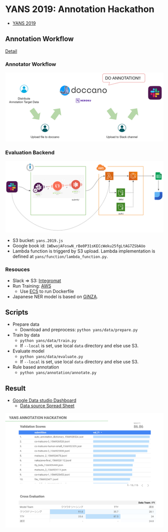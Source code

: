 # YANS 2019: Annotation Hackathon

* [YANS 2019](http://yans.anlp.jp/entry/yans2019)

## Annotation Workflow

[Detail](https://docs.google.com/presentation/d/1x-hiXatyyRXEfnjiZU3S4zLdzCYT9XMNzq5wjtbxU58/edit#slide=id.p)

### Annotator Workflow

![annotator workflow](./images/annotation_workflow.png)

### Evaluation Backend

![annotator workflow](./images/backend_workflow.png)

* S3 bucket: `yans.2019.js`
* Google book id: `1WDwojAFoswN_rBe0P31sKECcWeku25fgLtAG7ZSbAUo`
* Lambda function is triggerd by S3 upload. Lambda implementation is defined at `yans/function/lambda_function.py`.

### Resouces

* Slack => S3: [Integromat](https://www.integromat.com)
* Run Training: [AWS](https://console.aws.amazon.com/console)
  * Use [ECS](https://aws.amazon.com/jp/ecs/features/) to run Dockerfile
* Japanese NER model is based on [GiNZA](https://github.com/megagonlabs/ginza).

## Scripts

* Prepare data
  * Download and preprocess: `python yans/data/prepare.py`
* Train by data
  * `python yans/data/train.py`
  * If `--local` is set, use local `data` directory and else use S3.
* Evaluate model
  * `python yans/data/evaluate.py`
  * If `--local` is set, use local `data` directory and else use S3.
* Rule based annotation
  * `python yans/annotation/annotate.py`

## Result

* [Google Data studio Dashboard](https://datastudio.google.com/u/0/reporting/1nrzE6eXPYiT_fz4dYwp6W1QLcz6iUUKG/page/WgVy)
  * [Data source Spread Sheet](https://docs.google.com/spreadsheets/d/1WDwojAFoswN_rBe0P31sKECcWeku25fgLtAG7ZSbAUo/edit#gid=0)

![result.png](/images/result.png)
